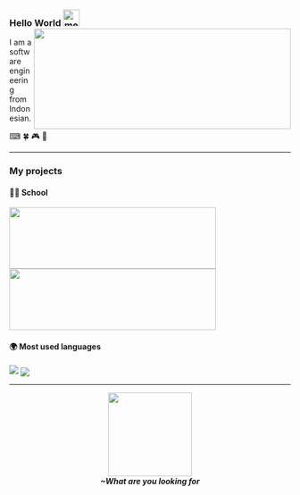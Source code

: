 ### Hello World <img width="30" src="https://emojis.slackmojis.com/emojis/images/1613285697/12806/meow_attention.png?1613285697" alt="meow attention" /> <img align='right' src="https://github-readme-stats.vercel.app/api?username=theskinnyrat&count_private=true&show_icons=true&theme=vue&include_all_commits=true&custom_title=TheSkinnyRat%27s%20Stats" width=460 height=180>

I am a software engineering from Indonesian.

⌨ 🍀 🎮 🔁

---

### My projects

#### 👨‍🎓 School

<a href="https://github.com/TheSkinnyRat/schoolmate" target="_blank"><img align='left' src="https://github-readme-stats.vercel.app/api/pin/?username=theskinnyrat&repo=schoolmate&show_owner=false" width=370 height=110></a>
  
<a href="https://github.com/TheSkinnyRat/sarpras" target="_blank"><img src="https://github-readme-stats.vercel.app/api/pin/?username=theskinnyrat&repo=sarpras&show_owner=false" width=370 height=110></a>

#### 🌍 Most used languages

<img src="https://github-readme-stats.vercel.app/api/top-langs/?username=theskinnyrat&langs_count=10&layout=compact&card_width=400&hide_title=true">
<img align='center' src="https://visitor-badge.laobi.icu/badge?page_id=theskinnyrat.theskinnyrat">

---
<p align="center">
  <a href="http://nyrat.id" target="_blank"><img src="https://emojis.slackmojis.com/emojis/images/1600706728/10521/meow_code.gif?1600706728" width="150" /></a>
  <br>
  <b><i>~What are you looking for<i></b>
</p>
